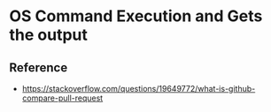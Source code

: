 # OS Command Execution and Gets the output

## Reference
* https://stackoverflow.com/questions/19649772/what-is-github-compare-pull-request
